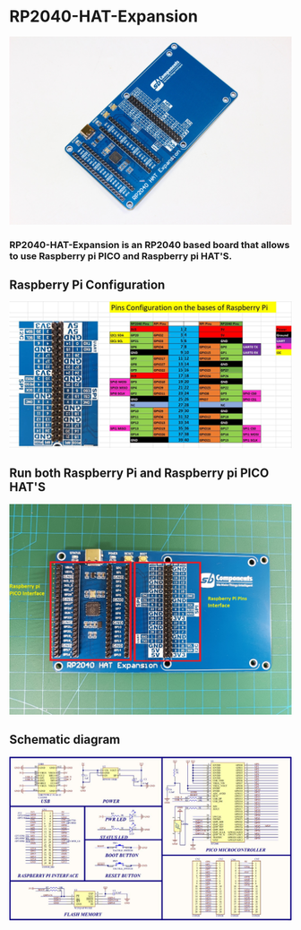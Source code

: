 # RP2040-HAT-Expansion
<img src = "https://github.com/sbcshop/RP2040-HAT-Expansion/blob/main/images/img.JPG"/>

### RP2040-HAT-Expansion is an RP2040 based board that allows to use Raspberry pi PICO and Raspberry pi HAT'S. 

## Raspberry Pi Configuration
<img src = "https://github.com/sbcshop/RP2040-HAT-Expansion/blob/main/images/img1.JPG"/>

## Run both Raspberry Pi and Raspberry pi PICO HAT'S
<img src = "https://github.com/sbcshop/RP2040-HAT-Expansion/blob/main/images/img3.JPG"/>

## Schematic diagram
<img src = "https://github.com/sbcshop/RP2040-HAT-Expansion/blob/main/images/img4.JPG"/>
